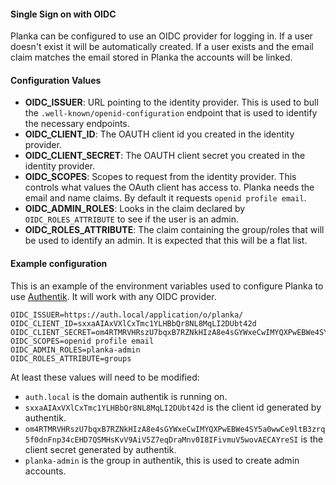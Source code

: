 #### Single Sign on with OIDC

Planka can be configured to use an OIDC provider for logging in. If a user doesn't exist it will be automatically created. If a user exists and the email claim matches the email stored in Planka the accounts will be linked.

#### Configuration Values
* **OIDC_ISSUER**: URL pointing to the identity provider. This is used to bull the `.well-known/openid-configuration` endpoint that is used to identify the necessary endpoints.
* **OIDC_CLIENT_ID**: The OAUTH client id you created in the identity provider.
* **OIDC_CLIENT_SECRET**: The OAUTH client secret you created in the identity provider.
* **OIDC_SCOPES**: Scopes to request from the identity provider. This controls what values the OAuth client has access to. Planka needs the email and name claims. By default it requests `openid profile email`.
* **OIDC_ADMIN_ROLES**: Looks in the claim declared by `OIDC_ROLES_ATTRIBUTE` to see if the user is an admin.
* **OIDC_ROLES_ATTRIBUTE**: The claim containing the group/roles that will be used to identify an admin. It is expected that this will be a flat list.

####  Example configuration
This is an example of the environment variables used to configure Planka to use [Authentik](https://goauthentik.io/ "Homepage for authentik"). It will work with any OIDC provider.

```
OIDC_ISSUER=https://auth.local/application/o/planka/
OIDC_CLIENT_ID=sxxaAIAxVXlCxTmc1YLHBbQr8NL8MqLI2DUbt42d
OIDC_CLIENT_SECRET=om4RTMRVHRszU7bqxB7RZNkHIzA8e4sGYWxeCwIMYQXPwEBWe4SY5a0wwCe9ltB3zrq5f0dnFnp34cEHD7QSMHsKvV9AiV5Z7eqDraMnv0I8IFivmuV5wovAECAYreSI
OIDC_SCOPES=openid profile email
OIDC_ADMIN_ROLES=planka-admin
OIDC_ROLES_ATTRIBUTE=groups
```

At least these values will need to be modified:
* `auth.local` is the domain authentik is running on.
* `sxxaAIAxVXlCxTmc1YLHBbQr8NL8MqLI2DUbt42d` is the client id generated by authentik.
* `om4RTMRVHRszU7bqxB7RZNkHIzA8e4sGYWxeCwIMYQXPwEBWe4SY5a0wwCe9ltB3zrq5f0dnFnp34cEHD7QSMHsKvV9AiV5Z7eqDraMnv0I8IFivmuV5wovAECAYreSI` is the client secret generated by authentik.
* `planka-admin` is the group in authentik, this is used to create admin accounts.
